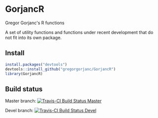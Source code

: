 # GorjancR
Gregor Gorjanc's R functions

A set of utility functions and functions under recent development that do not fit into its own package.

## Install

```r
install.packages("devtools")
devtools::install_github("gregorgorjanc/GorjancR")
library(GorjancR)
```

## Build status

Master branch: [![Travis-CI Build Status Master](https://travis-ci.org/gregorgorjanc/GorjancR.svg?branch=master)](https://travis-ci.org/gregorgorjanc/GorjancR)

Devel branch: [![Travis-CI Build Status Devel](https://travis-ci.org/gregorgorjanc/GorjancR.svg?branch=devel)](https://travis-ci.org/gregorgorjanc/GorjancR)
